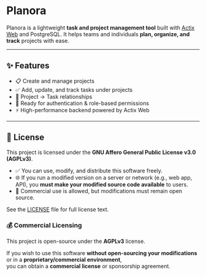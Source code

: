 # Planora

Planora is a lightweight **task and project management tool** built with [Actix Web](https://actix.rs/) and PostgreSQL.
It helps teams and individuals **plan, organize, and track** projects with ease.

---

## ✨ Features

* 📋 Create and manage projects
* ✅ Add, update, and track tasks under projects
* 🔗 Project → Task relationships
* 🔐 Ready for authentication & role-based permissions
* ⚡ High-performance backend powered by Actix Web

---

## 🪪 License

This project is licensed under the **GNU Affero General Public License v3.0 (AGPLv3)**.

- ✅ You can use, modify, and distribute this software freely.
- 🌐 If you run a modified version on a server or network (e.g., web app, API),
  you **must make your modified source code available** to users.
- 💼 Commercial use is allowed, but modifications must remain open source.

See the [LICENSE](./LICENSE) file for full license text.

### 💰 Commercial Licensing

This project is open-source under the **AGPLv3** license.

If you wish to use this software **without open-sourcing your modifications** or in a **proprietary/commercial environment**,  
you can obtain a **commercial license** or sponsorship agreement.
